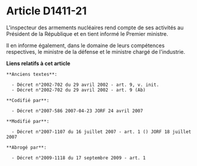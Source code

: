 # Article D1411-21

L'inspecteur des armements nucléaires rend compte de ses activités au Président de la République et en tient informé le
Premier ministre.

Il en informe également, dans le domaine de leurs compétences respectives, le ministre de la défense et le ministre chargé de
l'industrie.

**Liens relatifs à cet article**

	**Anciens textes**:

	  - Décret n°2002-702 du 29 avril 2002 - art. 9, v. init.
	  - Décret n°2002-702 du 29 avril 2002 - art. 9 (Ab)

	**Codifié par**:

	  - Décret n°2007-586 2007-04-23 JORF 24 avril 2007

	**Modifié par**:

	  - Décret n°2007-1107 du 16 juillet 2007 - art. 1 () JORF 18 juillet 2007

	**Abrogé par**:

	  - Décret n°2009-1118 du 17 septembre 2009 - art. 1
